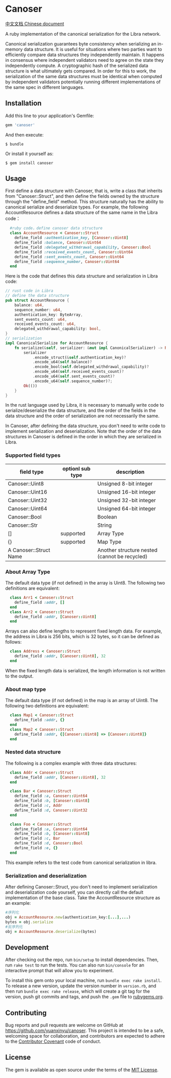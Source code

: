 # Canoser

[中文文档 Chinese document](/README-CN.md)

A ruby implementation of the canonical serialization for the Libra network.

Canonical serialization guarantees byte consistency when serializing an in-memory
data structure. It is useful for situations where two parties want to efficiently compare
data structures they independently maintain. It happens in consensus where
independent validators need to agree on the state they independently compute. A cryptographic
hash of the serialized data structure is what ultimately gets compared. In order for
this to work, the serialization of the same data structures must be identical when computed
by independent validators potentially running different implementations
of the same spec in different languages.

## Installation

Add this line to your application's Gemfile:

```ruby
gem 'canoser'
```

And then execute:

    $ bundle

Or install it yourself as:

    $ gem install canoser

## Usage

First define a data structure with Canoser, that is, write a class that inherits from "Canoser::Struct", and then define the fields owned by the structure through the "define_field" method. This structure naturally has the ability to canonical serialize and deserialize types. For example, the following AccountResource defines a data structure of the same name in the Libra code：
```ruby
  #ruby code，define canoser data structure
  class AccountResource < Canoser::Struct
  	define_field :authentication_key, [Canoser::Uint8]
  	define_field :balance, Canoser::Uint64
  	define_field :delegated_withdrawal_capability, Canoser::Bool
  	define_field :received_events_count, Canoser::Uint64
  	define_field :sent_events_count, Canoser::Uint64
  	define_field :sequence_number, Canoser::Uint64
  end
```

Here is the code that defines this data structure and serialization in Libra code:
```rust
// rust code in Libra
// define the data structure
pub struct AccountResource {
    balance: u64,
    sequence_number: u64,
    authentication_key: ByteArray,
    sent_events_count: u64,
    received_events_count: u64,
    delegated_withdrawal_capability: bool,
}
// serialization
impl CanonicalSerialize for AccountResource {
    fn serialize(&self, serializer: &mut impl CanonicalSerializer) -> Result<()> {
        serializer
            .encode_struct(&self.authentication_key)?
            .encode_u64(self.balance)?
            .encode_bool(self.delegated_withdrawal_capability)?
            .encode_u64(self.received_events_count)?
            .encode_u64(self.sent_events_count)?
            .encode_u64(self.sequence_number)?;
        Ok(())
    }
}
```
In the rust language used by Libra, it is necessary to manually write code to serialize/deserialize the data structure, and the order of the fields in the data structure and the order of serialization are not necessarily the same.

In Canoser, after defining the data structure, you don't need to write code to implement serialization and deserialization. Note that the order of the data structures in Canoser is defined in the order in which they are serialized in Libra.

### Supported field types

| field type | optionl sub type | description |
| ------ | ------ | ------ |
| Canoser::Uint8 |  | Unsigned 8-bit integer |
| Canoser::Uint16 |  | Unsigned 16-bit integer|
| Canoser::Uint32 |  | Unsigned 32-bit integer |
| Canoser::Uint64 |  | Unsigned 64-bit integer |
| Canoser::Bool |  | Boolean |
| Canoser::Str |  | String |
| [] | supported | Array Type |
| {} | supported |  Map Type |
| A Canoser::Struct Name|  | Another structure nested (cannot be recycled) |

### About Array Type
The default data type (if not defined) in the array is Uint8. The following two definitions are equivalent:
```ruby
  class Arr1 < Canoser::Struct
    define_field :addr, []
  end
  class Arr2 < Canoser::Struct
    define_field :addr, [Canoser::Uint8]
  end  
```  
Arrays can also define lengths to represent fixed length data. For example, the address in Libra is 256 bits, which is 32 bytes, so it can be defined as follows:
```ruby
  class Address < Canoser::Struct
    define_field :addr, [Canoser::Uint8], 32
  end  
```  
When the fixed length data is serialized, the length information is not written to the output.


### About map type
The default data type (if not defined) in the map is an array of Uint8. The following two definitions are equivalent:
```ruby
  class Map1 < Canoser::Struct
    define_field :addr, {}
  end
  class Map2 < Canoser::Struct
    define_field :addr, {[Canoser::Uint8] => [Canoser::Uint8]}
  end  
```  

### Nested data structure
The following is a complex example with three data structures:
```ruby
  class Addr < Canoser::Struct
    define_field :addr, [Canoser::Uint8], 32
  end

  class Bar < Canoser::Struct
    define_field :a, Canoser::Uint64
    define_field :b, [Canoser::Uint8]
    define_field :c, Addr
    define_field :d, Canoser::Uint32
  end

  class Foo < Canoser::Struct
    define_field :a, Canoser::Uint64
    define_field :b, [Canoser::Uint8]
    define_field :c, Bar
    define_field :d, Canoser::Bool
    define_field :e, {}
  end
```
This example refers to the test code from canonical serialization in libra.

### Serialization and deserialization
After defining Canoser::Struct, you don't need to implement serialization and deserialization code yourself, you can directly call the default implementation of the base class. Take the AccountResource structure as an example:

```ruby
#序列化
obj = AccountResource.new(authentication_key:[...],...)
bytes = obj.serialize
#反序列化
obj = AccountResource.deserialize(bytes)
```


## Development

After checking out the repo, run `bin/setup` to install dependencies. Then, run `rake test` to run the tests. You can also run `bin/console` for an interactive prompt that will allow you to experiment.

To install this gem onto your local machine, run `bundle exec rake install`. To release a new version, update the version number in `version.rb`, and then run `bundle exec rake release`, which will create a git tag for the version, push git commits and tags, and push the `.gem` file to [rubygems.org](https://rubygems.org).

## Contributing

Bug reports and pull requests are welcome on GitHub at https://github.com/yuanxinyu/canoser. This project is intended to be a safe, welcoming space for collaboration, and contributors are expected to adhere to the [Contributor Covenant](http://contributor-covenant.org) code of conduct.

## License

The gem is available as open source under the terms of the [MIT License](https://opensource.org/licenses/MIT).

